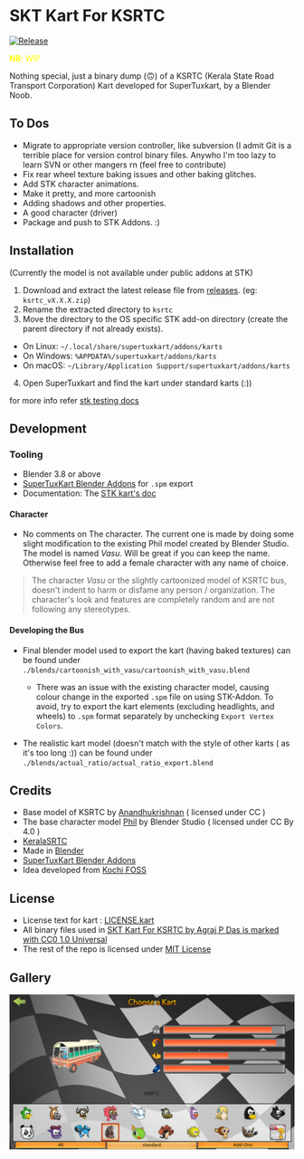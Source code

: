 # SKT Kart For KSRTC
[![Release](https://img.shields.io/github/release/bruttazz/kart-ksrtc.svg?style=flat-square)](https://github.com/bruttazz/kart-ksrtc/releases/latest)


<span style="color: yellow;"><b>NB</b>: WIP</span>

Nothing special, just a binary dump (🙃) of a KSRTC (Kerala State Road Transport Corporation) Kart developed for SuperTuxkart, by a Blender Noob.


## To Dos

- Migrate to appropriate version controller, like subversion (I admit Git is a terrible
place for version control binary files. Anywho I'm too lazy to learn SVN or other mangers rn (feel free to contribute)
- Fix rear wheel texture baking issues and other baking glitches.
- Add STK character animations.
- Make it pretty, and more cartoonish
- Adding shadows and other properties.
- A good character (driver)
- Package and push to STK Addons. :)


## Installation

(Currently the model is not available under public addons at STK)

1. Download and extract the latest release file from [releases](https://github.com/bruttazz/kart-ksrtc/releases/latest). (eg: `ksrtc_vX.X.X.zip`)
2. Rename the extracted directory to `ksrtc`
3. Move the directory to the OS specific STK add-on directory (create the parent directory if not already exists).
  - On Linux: `~/.local/share/supertuxkart/addons/karts`
  - On Windows: `%APPDATA%/supertuxkart/addons/karts`
  - On macOS: `~/Library/Application Support/supertuxkart/addons/karts`
4. Open SuperTuxkart and find the kart under standard karts (:))

for more info refer [stk testing docs](https://supertuxkart.net/Making_Karts:_Testing)



## Development

### Tooling
- Blender 3.8 or above
- [SuperTuxKart Blender Addons](https://github.com/supertuxkart/stk-blender) for `.spm` export
- Documentation: The [STK kart's doc](https://supertuxkart.net/Making_Karts)

#### Character

- No comments on The character. The current one is made by doing some slight modification to the existing Phil model created by Blender Studio.
The model is named *Vasu*. Will be great if you can keep the name. Otherwise feel free to add a female character with any name of choice.

> The character *Vasu* or the slightly cartoonized model of KSRTC bus, doesn't indent to harm or disfame any person / organization. The character's look and features are completely
random and are not following any stereotypes.

#### Developing the Bus
- Final blender model used to export the kart (having baked textures) can be found under `./blends/cartoonish_with_vasu/cartoonish_with_vasu.blend`
  - There was an issue with the existing character model, causing colour change in the exported `.spm` file on using STK-Addon.
  To avoid, try to export the kart elements (excluding headlights, and wheels) to `.spm`
  format separately by unchecking `Export Vertex Colors`.

- The realistic kart model (doesn't match with the style of other karts ( as it's too long :)) can be found under `./blends/actual_ratio/actual_ratio_export.blend`


## Credits

- Base model of KSRTC by [Anandhukrishnan](https://sketchfab.com/3d-models/ksrtc-fbx-511514fc3444477d91116eed452d882c) ( licensed under CC )
- The base character model [Phil](https://studio.blender.org/characters/phil/v1/) by Blender Studio ( licensed under CC By 4.0 )
- [KeralaSRTC](https://www.keralartc.com/)
- Made in [Blender](https://www.blender.org/)
- [SuperTuxKart Blender Addons](https://github.com/supertuxkart/stk-blender)
- Idea developed from [Kochi FOSS](https://kochifoss.org/)

## License
- License text for kart : [LICENSE.kart](./LICENSE.kart)
- All binary files used in [SKT Kart For KSRTC by Agraj P Das is marked with CC0 1.0 Universal](./LICENSE.CC.html)
- The rest of the repo is licensed under [MIT License](./LICENSE.MIT)

## Gallery
![3d model](./misc/ss-1.png)

